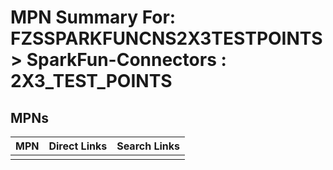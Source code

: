 



# MPN Summary For: FZSSPARKFUNCNS2X3TESTPOINTS > SparkFun-Connectors : 2X3_TEST_POINTS

## MPNs
  

|MPN|Direct Links|Search Links|
| :--- | :--- | :--- |
||||

